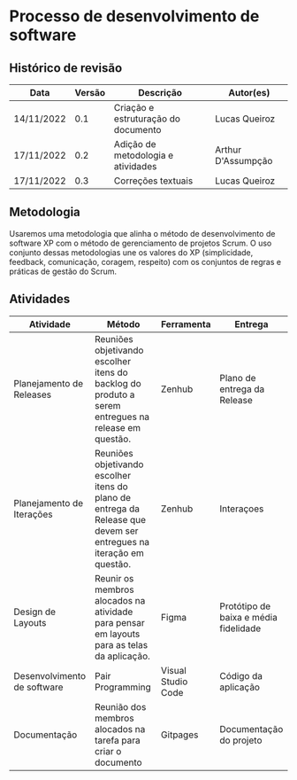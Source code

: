 # Processo de desenvolvimento de software

## Histórico de revisão 

| Data       | Versão | Descrição                           | Autor(es)     |
| ---------- | ------ | ----------------------------------- | ------------- |
| 14/11/2022 | 0.1    | Criação e estruturação do documento | Lucas Queiroz |
| 17/11/2022 | 0.2    | Adição de metodologia e atividades  | Arthur D'Assumpção |
| 17/11/2022 | 0.3    | Correções textuais                  | Lucas Queiroz |

## Metodologia
Usaremos uma metodologia que alinha o método de desenvolvimento de software XP com o método de gerenciamento de projetos Scrum. O uso conjunto dessas metodologias une os valores do XP (simplicidade, feedback, comunicação, coragem, respeito) com os conjuntos de regras e práticas de gestão do Scrum.


## Atividades

| Atividade                  | Método      | Ferramenta | Entrega    |
| -------------------------- | ----------- | ---------- | ---------- |
| Planejamento de Releases   | Reuniões objetivando escolher itens do backlog do produto a serem entregues na release em questão. |  Zenhub    | Plano de entrega da Release  |
| Planejamento de Iterações | Reuniões objetivando escolher itens do plano de entrega da Release que devem ser entregues na iteração em questão.  |  Zenhub    | Interaçoes |
| Design de Layouts | Reunir os membros alocados na atividade para pensar em layouts para as telas da aplicação. |  Figma | Protótipo de baixa e média fidelidade  |
| Desenvolvimento  de software | Pair Programming |  Visual Studio Code   | Código da aplicação |
| Documentação | Reunião dos membros alocados na tarefa para criar o documento | Gitpages   | Documentação do projeto |

